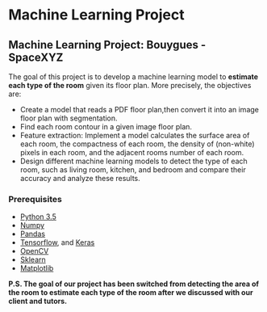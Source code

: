 # Machine Learning Project #
## Machine Learning Project: Bouygues - SpaceXYZ ## 
The goal of this project is to develop a machine learning model to **estimate each type of the room** given its floor plan. More precisely, the objectives are:
* Create a model that reads a PDF floor plan,then convert it into an image floor plan with segmentation.
* Find each room contour in a given image floor plan.
*  Feature extraction: Implement a model calculates
the surface area of each room, the compactness of
each room, the density of (non-white) pixels in
each room, and the adjacent rooms number of
each room.
* Design different machine learning models to
detect the type of each room, such as living room,
kitchen, and bedroom and compare their accuracy
and analyze these results.

### Prerequisites
* [Python 3.5](https://www.python.org/downloads/release/python-350/) 
* [Numpy](http://www.numpy.org/)
* [Pandas](https://pandas.pydata.org/)
* [Tensorflow](https://www.tensorflow.org/), and [Keras](https://keras.io/)
* [OpenCV](https://opencv-python-tutroals.readthedocs.io/en/latest/index.html)
* [Sklearn](https://scikit-learn.org/stable/)
* [Matplotlib](https://matplotlib.org/)

**P.S. The goal of our project has been switched from detecting the area of the room to estimate each type of the room after we discussed with our client and tutors.**
